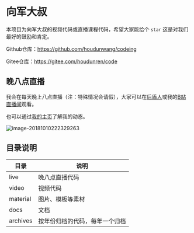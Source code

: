 # 向军大叔

本项目为向军大叔的视频代码或直播课程代码，希望大家能给个 `star` 这是对我们最好的鼓励和肯定。

Github仓库：https://github.com/houdunwang/codeing

Gitee仓库：https://gitee.com/houdunren/code

## 晚八点直播

我会在每天晚上八点直播（注：特殊情况会请假），大家可以在[后盾人](https://www.houdunren.com/)或我的[B站直播间](https://live.bilibili.com/8176658)观看。

也可以通过[我的主页]( http://www.aoxiangjun.com )了解我的动态。

![image-20181010222329263](http://www.aoxiangjun.com/images/xj.jpeg)

## 目录说明

| 目录     | 说明                           |
| -------- | ------------------------------ |
| live     | 晚八点直播代码                 |
| video    | 视频代码                       |
| material | 图片、模板等素材               |
| docs     | 文档                           |
| archives | 按年份归档的代码，每年一个归档 |